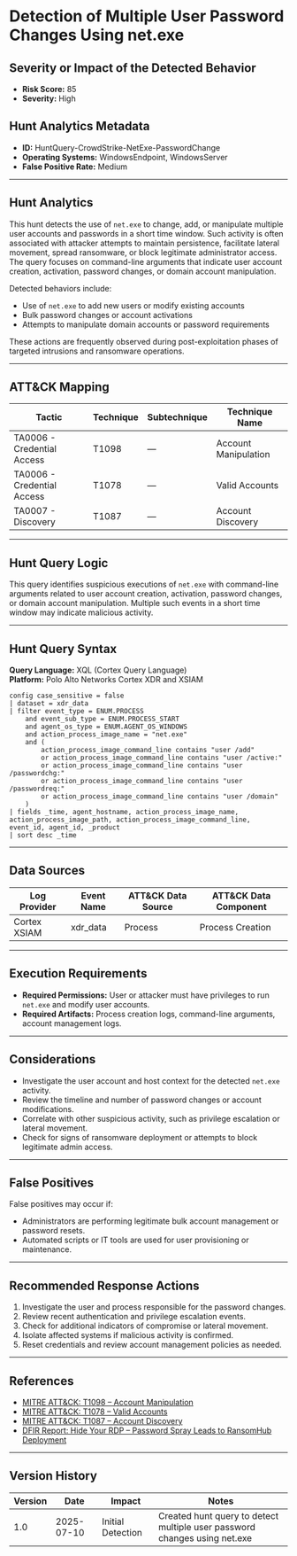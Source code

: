 # Detection of Multiple User Password Changes Using net.exe

## Severity or Impact of the Detected Behavior

- **Risk Score:** 85  
- **Severity:** High

## Hunt Analytics Metadata

- **ID:** HuntQuery-CrowdStrike-NetExe-PasswordChange
- **Operating Systems:** WindowsEndpoint, WindowsServer
- **False Positive Rate:** Medium

---

## Hunt Analytics

This hunt detects the use of `net.exe` to change, add, or manipulate multiple user accounts and passwords in a short time window. Such activity is often associated with attacker attempts to maintain persistence, facilitate lateral movement, spread ransomware, or block legitimate administrator access. The query focuses on command-line arguments that indicate user account creation, activation, password changes, or domain account manipulation.

Detected behaviors include:

- Use of `net.exe` to add new users or modify existing accounts
- Bulk password changes or account activations
- Attempts to manipulate domain accounts or password requirements

These actions are frequently observed during post-exploitation phases of targeted intrusions and ransomware operations.

---

## ATT&CK Mapping

| Tactic                        | Technique   | Subtechnique | Technique Name                                 |
|-------------------------------|-------------|--------------|-----------------------------------------------|
| TA0006 - Credential Access    | T1098       | —            | Account Manipulation                          |
| TA0006 - Credential Access    | T1078       | —            | Valid Accounts                                |
| TA0007 - Discovery            | T1087       | —            | Account Discovery                             |

---

## Hunt Query Logic

This query identifies suspicious executions of `net.exe` with command-line arguments related to user account creation, activation, password changes, or domain account manipulation. Multiple such events in a short time window may indicate malicious activity.

---

## Hunt Query Syntax

**Query Language:** XQL (Cortex Query Language)  
**Platform:** Polo Alto Networks Cortex XDR and XSIAM

```xql
config case_sensitive = false
| dataset = xdr_data
| filter event_type = ENUM.PROCESS
    and event_sub_type = ENUM.PROCESS_START
    and agent_os_type = ENUM.AGENT_OS_WINDOWS
    and action_process_image_name = "net.exe"
    and (
        action_process_image_command_line contains "user /add"
        or action_process_image_command_line contains "user /active:"
        or action_process_image_command_line contains "user /passwordchg:"
        or action_process_image_command_line contains "user /passwordreq:"
        or action_process_image_command_line contains "user /domain"
    )
| fields _time, agent_hostname, action_process_image_name, action_process_image_path, action_process_image_command_line, event_id, agent_id, _product
| sort desc _time  
```

---

## Data Sources

| Log Provider | Event Name       | ATT&CK Data Source  | ATT&CK Data Component  |
|--------------|------------------|---------------------|------------------------|
| Cortex XSIAM|    xdr_data       | Process             | Process Creation       |

---

## Execution Requirements

- **Required Permissions:** User or attacker must have privileges to run `net.exe` and modify user accounts.
- **Required Artifacts:** Process creation logs, command-line arguments, account management logs.

---

## Considerations

- Investigate the user account and host context for the detected `net.exe` activity.
- Review the timeline and number of password changes or account modifications.
- Correlate with other suspicious activity, such as privilege escalation or lateral movement.
- Check for signs of ransomware deployment or attempts to block legitimate admin access.

---

## False Positives

False positives may occur if:

- Administrators are performing legitimate bulk account management or password resets.
- Automated scripts or IT tools are used for user provisioning or maintenance.

---

## Recommended Response Actions

1. Investigate the user and process responsible for the password changes.
2. Review recent authentication and privilege escalation events.
3. Check for additional indicators of compromise or lateral movement.
4. Isolate affected systems if malicious activity is confirmed.
5. Reset credentials and review account management policies as needed.

---

## References

- [MITRE ATT&CK: T1098 – Account Manipulation](https://attack.mitre.org/techniques/T1098/)
- [MITRE ATT&CK: T1078 – Valid Accounts](https://attack.mitre.org/techniques/T1078/)
- [MITRE ATT&CK: T1087 – Account Discovery](https://attack.mitre.org/techniques/T1087/)
- [DFIR Report: Hide Your RDP – Password Spray Leads to RansomHub Deployment](https://thedfirreport.com/2025/06/30/hide-your-rdp-password-spray-leads-to-ransomhub-deployment/)

---

## Version History

| Version | Date       | Impact            | Notes                                                                                      |
|---------|------------|-------------------|--------------------------------------------------------------------------------------------|
| 1.0     | 2025-07-10 | Initial Detection | Created hunt query to detect multiple user password changes using net.exe                  |

